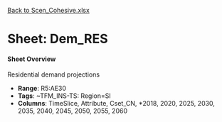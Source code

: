 [Back to Scen_Cohesive.xlsx](README.md)

# Sheet: Dem_RES

#### Sheet Overview

Residential demand projections

- **Range**: R5:AE30
- **Tags**: ~TFM_INS-TS: Region=SI
- **Columns**: TimeSlice, Attribute, Cset_CN, *2018, 2020, 2025, 2030, 2035, 2040, 2045, 2050, 2055, 2060

